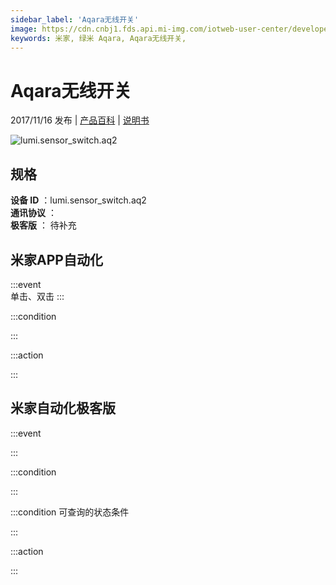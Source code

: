 ```yaml
---
sidebar_label: 'Aqara无线开关'
image: https://cdn.cnbj1.fds.api.mi-img.com/iotweb-user-center/developer_1679067441756WkWvw4JY.png?GalaxyAccessKeyId=AKVGLQWBOVIRQ3XLEW&Expires=9223372036854775807&Signature=b0GT+pYZIJJmDR51UM9u950DCS0=
keywords: 米家, 绿米 Aqara, Aqara无线开关, 
---
```

# Aqara无线开关

2017/11/16 发布 | [产品百科](https://home.mi.com/webapp/content/baike/product/index.html?model=lumi.sensor_switch.aq2/) | [说明书](https://home.mi.com/views/introduction.html?model=lumi.sensor_switch.aq2&region=cn)

![lumi.sensor_switch.aq2](https://cdn.cnbj1.fds.api.mi-img.com/iotweb-user-center/developer_1679067441756WkWvw4JY.png?GalaxyAccessKeyId=AKVGLQWBOVIRQ3XLEW&Expires=9223372036854775807&Signature=b0GT+pYZIJJmDR51UM9u950DCS0=)

## 规格  
> 
**设备 ID** ：lumi.sensor_switch.aq2  
**通讯协议** ：  
**极客版**  ： 待补充 


## 米家APP自动化  

:::event  
单击、双击
:::

:::condition  

:::

:::action   

:::

## 米家自动化极客版  

:::event  

:::

:::condition  

:::

:::condition 可查询的状态条件  

:::

:::action  

:::

        
